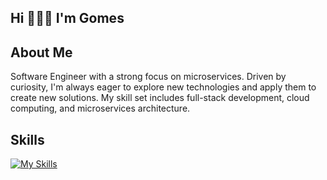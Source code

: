<h2 align="left">Hi 🧑🏻‍💻 I'm Gomes</h2>
<h2>About Me</h2>
           
<p>
  Software Engineer with a strong focus on microservices. Driven by curiosity, I'm always eager to explore new technologies and apply them to create new solutions. My skill set includes full-stack development, cloud computing, and microservices architecture.
</p>


<h2>Skills</h2>

[![My Skills](https://skillicons.dev/icons?i=rust,typescript,python,nextjs,react,tailwind,nestjs,aws,gcp,azure,docker,kubernetes,linux,postgres,mongodb,redis,kafka,figma,githubactions,postman&perline=6)](https://skillicons.dev)
